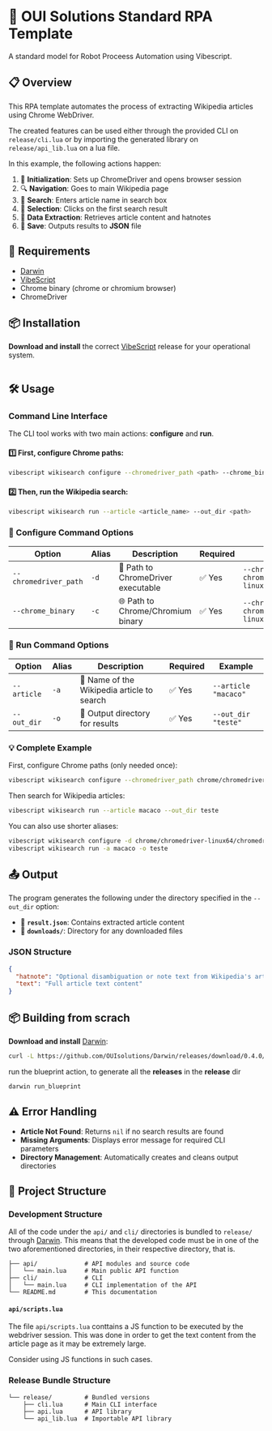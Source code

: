 # 🤖 OUI Solutions Standard RPA Template

A standard model for Robot Proceess Automation using Vibescript.

## 📋 Overview

This RPA template automates the process of extracting Wikipedia articles using Chrome WebDriver.

The created features can be used either through the provided CLI on `release/cli.lua` or by importing the generated library on `release/api_lib.lua` on a lua file.

In this example, the following actions happen:

1. 🚀 **Initialization**: Sets up ChromeDriver and opens browser session
2. 🔍 **Navigation**: Goes to main Wikipedia page
3. 🔎 **Search**: Enters article name in search box
4. 📰 **Selection**: Clicks on the first search result
5. 📄 **Data Extraction**: Retrieves article content and hatnotes
6. 💾 **Save**: Outputs results to **JSON** file

## 📝 Requirements

- [Darwin](https://github.com/OUIsolutions/Darwin#-installation)
- [VibeScript](https://github.com/ouisolutions/vibescript#-installation)
- Chrome binary (chrome or chromium browser)
- ChromeDriver

## 📦 Installation

**Download and install** the correct [VibeScript](https://github.com/OUIsolutions/VibeScript/releases/) release for your operational system.
```bash

```


## 🛠️ Usage

### Command Line Interface

The CLI tool works with two main actions: **configure** and **run**.

#### 1️⃣ First, configure Chrome paths:

```bash
vibescript wikisearch configure --chromedriver_path <path> --chrome_binary <path>
```

#### 2️⃣ Then, run the Wikipedia search:

```bash
vibescript wikisearch run --article <article_name> --out_dir <path>
```

### 📝 Configure Command Options

| Option                | Alias | Description                                | Required | Example                                                       |
| --------------------- | ----- | ------------------------------------------ | -------- | ------------------------------------------------------------- |
| `--chromedriver_path` | `-d`  | 🚗 Path to ChromeDriver executable         | ✅ Yes   | `--chromedriver_path chrome/chromedriver-linux64/chromedriver` |
| `--chrome_binary`     | `-c`  | 🌐 Path to Chrome/Chromium binary          | ✅ Yes   | `--chrome_binary chrome/chrome-linux64/chrome`                |

### 📝 Run Command Options

| Option      | Alias | Description                                | Required | Example                    |
| ----------- | ----- | ------------------------------------------ | -------- | -------------------------- |
| `--article` | `-a`  | 📰 Name of the Wikipedia article to search | ✅ Yes   | `--article "macaco"`       |
| `--out_dir` | `-o`  | 📁 Output directory for results            | ✅ Yes   | `--out_dir "teste"`        |

### 💡 Complete Example

First, configure Chrome paths (only needed once):

```bash
vibescript wikisearch configure --chromedriver_path chrome/chromedriver-linux64/chromedriver --chrome_binary chrome/chrome-linux64/chrome
```

Then search for Wikipedia articles:

```bash
vibescript wikisearch run --article macaco --out_dir teste
```

You can also use shorter aliases:

```bash
vibescript wikisearch configure -d chrome/chromedriver-linux64/chromedriver -c chrome/chrome-linux64/chrome
vibescript wikisearch run -a macaco -o teste
```

## 📤 Output

The program generates the following under the directory specified in the `--out_dir` option:

- 📄 **`result.json`**: Contains extracted article content
- 📁 **`downloads/`**: Directory for any downloaded files

### JSON Structure
```json
{
  "hatnote": "Optional disambiguation or note text from Wikipedia's article",
  "text": "Full article text content"
}
```

## 📦 Building from scrach
**Download and install** [Darwin](https://github.com/OUIsolutions/Darwin#-installation):

```bash
curl -L https://github.com/OUIsolutions/Darwin/releases/download/0.4.0/darwin.out -o darwin.out && sudo chmod +x darwin.out && sudo mv darwin.out /usr/bin/darwin
```
run the blueprint action, to generate all the **releases** in the **release** dir 
```bash
darwin run_blueprint
```



## ⚠️ Error Handling

- **Article Not Found**: Returns `nil` if no search results are found
- **Missing Arguments**: Displays error message for required CLI parameters
- **Directory Management**: Automatically creates and cleans output directories


## 📁 Project Structure

### Development Structure

All of the code under the `api/` and `cli/` directories is bundled to `release/` through [Darwin](https://github.com/OUIsolutions/Darwin/). This means that the developed code must be in one of the two aforementioned directories, in their respective directory, that is.

```
├── api/             # API modules and source code
│   └── main.lua     # Main public API function
├── cli/             # CLI
│   └── main.lua     # CLI implementation of the API
└── README.md        # This documentation
```

#### `api/scripts.lua`

The file `api/scripts.lua` conttains a JS function to be executed by the webdriver session. This was done in order to get the text content from the article page as it may be extremely large.

Consider using JS functions in such cases.

### Release Bundle Structure

```
└── release/         # Bundled versions
    ├── cli.lua      # Main CLI interface
    ├── api.lua      # API library
    └── api_lib.lua  # Importable API library
```

